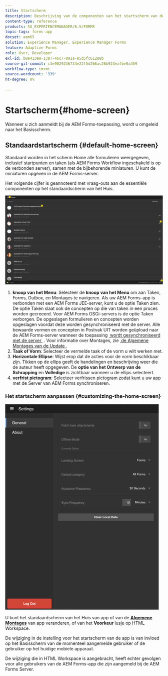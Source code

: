 ```yaml
---
title: Startscherm
description: Beschrijving van de componenten van het startscherm van de AEM Forms-app
content-type: reference
products: SG_EXPERIENCEMANAGER/6.5/FORMS
topic-tags: forms-app
docset: aem65
solution: Experience Manager, Experience Manager Forms
feature: Adaptive Forms
role: User, Developer
exl-id: b8e413e0-1387-46c7-891a-85d5fc61288b
source-git-commit: c3e9029236734e22f5d266ac26b923eafbe0a459
workflow-type: tm+mt
source-wordcount: '339'
ht-degree: 0%

---
```


# Startscherm{#home-screen}

Wanneer u zich aanmeldt bij de AEM Forms-toepassing, wordt u omgeleid naar het Basisscherm.

## Standaardstartscherm {#default-home-screen}

Standaard worden in het scherm Home alle formulieren weergegeven, inclusief startpunten en taken (als AEM Forms Workflow ingeschakeld is op de verbonden server), samen met de bijbehorende miniaturen. U kunt de miniaturen opgeven in de AEM Forms-server.

Het volgende cijfer is geannoteerd met vraag-outs aan de essentiële componenten op het standaardscherm van het Huis.

![&#x200B; Forms app homescherm &#x200B;](assets/home-screen-1.png)

<!--Click to enlarge

![home-screen-1-1](assets/home-screen-1-1.png)-->

1. **knoop van het Menu**: Selecteer de **knoop van het Menu** om aan Taken, Forms, Outbox, en Montages te navigeren. Als uw AEM Forms-app is verbonden met een AEM Forms JEE-server, kunt u de optie Taken zien. De optie Taken slaat ook de concepten op die van taken in een proces worden gecreeerd. Voor AEM Forms OSGi-servers is de optie Taken verborgen. De opgeslagen formulieren en concepten worden opgeslagen voordat deze worden gesynchroniseerd met de server. Alle bewaarde vormen en concepten in Postvak UIT worden geüpload naar de AEM Forms-server wanneer de toepassing [&#x200B; wordt gesynchroniseerd met de server &#x200B;](../../forms/using/sync-app.md) . Voor informatie over Montages, zie [&#x200B; de Algemene Montages van de Update &#x200B;](../../forms/using/update-general-settings.md).
1. **Taak of Vorm**: Selecteer de vermelde taak of de vorm u wilt werken met.
1. **Horizontale Ellipse**: Wijst erop dat de acties voor de vorm beschikbaar zijn. Tikken op de ellips geeft de handelingen en beschrijving weer die de auteur heeft opgegeven. De **optie van het Ontwerp van de Schrapping** en **Volledige** is zichtbaar wanneer u de ellips selecteert.
1. **verfrist pictogram**: Selecteer verfrissen pictogram zodat kunt u uw app met de Server van AEM Forms synchroniseren.

### Het startscherm aanpassen {#customizing-the-home-screen}

![&#x200B; Algemene Montages &#x200B;](assets/gen-settings.png)

U kunt het standaardscherm van het Huis van app of van de **[Algemene Montages](../../forms/using/update-general-settings.md)** van app veranderen, of van het **Voorkeur** lusje op HTML Workspace.

De wijziging in de instelling voor het startscherm van de app is van invloed op het Basisscherm van de momenteel aangemelde gebruiker of de gebruiker op het huidige mobiele apparaat.

De wijziging die in HTML Workspace is aangebracht, heeft echter gevolgen voor alle gebruikers van de AEM Forms-app die zijn aangemeld bij de AEM Forms Server.

